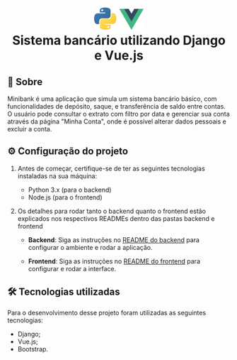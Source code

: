 <h1 align="center">
 <img src="https://github.com/ipedromotta/VueJS-Flask/blob/main/frontend/src/assets/logo-python.png" width="50"> <img src="https://github.com/ipedromotta/VueJS-Flask/blob/main/frontend/src/assets/logo.png" width="55"><br>Sistema bancário utilizando Django e Vue.js
</h1>

## 📄 Sobre #
Minibank é uma aplicação que simula um sistema bancário básico, com funcionalidades de depósito, saque, e transferência de saldo entre contas. O usuário pode consultar o extrato com filtro por data e gerenciar sua conta através da página "Minha Conta", onde é possível alterar dados pessoais e excluir a conta.

## ⚙️ Configuração do projeto #
1. Antes de começar, certifique-se de ter as seguintes tecnologias instaladas na sua máquina:
    - Python 3.x (para o backend)
    - Node.js (para o frontend)

2. Os detalhes para rodar tanto o backend quanto o frontend estão explicados nos respectivos READMEs dentro das pastas backend e frontend
    - **Backend**: Siga as instruções no <a href="https://github.com/ipedromotta/minibank/blob/main/backend/README.md">README do backend</a> para configurar o ambiente e rodar a aplicação.

    - **Frontend**: Siga as instruções no <a href="https://github.com/ipedromotta/minibank/blob/main/frontend/README.md">README do frontend</a> para configurar e rodar a interface.


## 🛠️ Tecnologias utilizadas #

Para o desenvolvimento desse projeto foram utilizadas as seguintes tecnologias:

* Django;
* Vue.js;
* Bootstrap.
